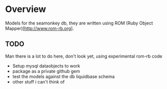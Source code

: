 
# Overview #

Models for the seamonkey db, they are written using ROM (Ruby Object Mapper)[http://www.rom-rb.org].


## TODO ##

Man there is a lot to do here, don't look yet, using experimental rom-rb code

* Setup mysql dataobjects to work
* package as a private github gem
* test the models against the db liquidbase schema
* other stuff i can't think of 

 
